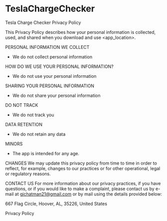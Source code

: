 # TeslaChargeChecker

Tesla Charge Checker Privacy Policy

This Privacy Policy describes how your personal information is collected, used, and shared when you download and use <app_location>.

PERSONAL INFORMATION WE COLLECT

- We do not collect personal information

HOW DO WE USE YOUR PERSONAL INFORMATION?

- We do not use your personal information

SHARING YOUR PERSONAL INFORMATION

- We do not share your personal information 


DO NOT TRACK
- We do not track you


DATA RETENTION
- We do not retain any data

MINORS
- The app is intended for any age.

CHANGES
We may update this privacy policy from time to time in order to reflect, for example, changes to our practices or for other operational, legal or regulatory reasons.

CONTACT US
For more information about our privacy practices, if you have questions, or if you would like to make a complaint, please contact us by e-mail at gjchatman21@gmail.com or by mail using the details provided below:

  667 Flag Circle, Hoover, AL, 35226, United States

Privacy Policy
